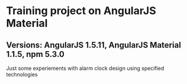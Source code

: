 # Training project on AngularJS Material
## Versions: AngularJS 1.5.11, AngularJS Material 1.1.5, npm 5.3.0
Just some experiements with alarm clock design using specified technologies
